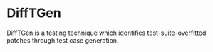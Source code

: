 # DiffTGen

DiffTGen is a testing technique which identifies test-suite-overfitted patches through test case generation.
